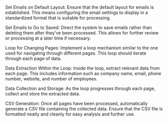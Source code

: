 Set Emails on Default Layout: Ensure that the default layout for emails is established. This means configuring the email settings to display in a standardized format that is suitable for processing.

Set Emails to Go to Saved: Direct the system to save emails rather than deleting them after they've been processed. This allows for further review or processing at a later time if necessary.

Loop for Changing Pages: Implement a loop mechanism similar to the one used for navigating through different pages. This loop should iterate through each page of data.

Data Extraction Within the Loop: Inside the loop, extract relevant data from each page. This includes information such as company name, email, phone number, website, and number of employees.

Data Collection and Storage: As the loop progresses through each page, collect and store the extracted data.

CSV Generation: Once all pages have been processed, automatically generate a CSV file containing the collected data. Ensure that the CSV file is formatted neatly and cleanly for easy analysis and further use.
